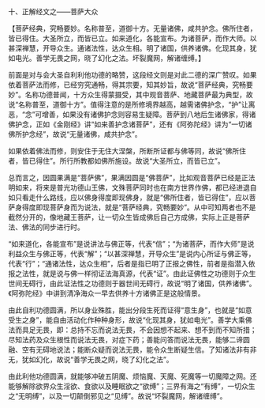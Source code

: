 十、正解经文之——菩萨大众

​    【菩萨经典，究畅要妙。名称普至，道御十方。无量诸佛，咸共护念。佛所住者，皆已得住。大圣所立，而皆已立。如来道化，各能宣布。为诸菩萨，而作大师。以甚深禅慧，开导众生。通诸法性，达众生相。明了诸国，供养诸佛。化现其身，犹如电光。善学无畏之网，晓了幻化之法。坏裂魔网，解诸缠缚。】

​     前面是对与会大圣自利利他功德的略赞，这段经文则是对此二德的深广赞叹。如果依着菩萨法而修，已经穷究通畅，得其宗要，知其妙旨，故说“菩萨经典，究畅要妙”。名称功德普闻，十方众生得蒙摄受，其中观音菩萨、地藏菩萨最为典型，故说“名称普至，道御十方”。值得注意的是所修境界越高，越需诸佛护念，“护”让离恶，“念”可增善，如果没有诸佛护念则容易生疑障。菩萨到八地后生诸佛家，得诸佛护念，正如《金刚经》讲“如来善护念诸菩萨”，还有《阿弥陀经》讲为“一切诸佛所护念经”，故说“无量诸佛，咸共护念”。

​     如果依着佛法而修，则安住于无住大涅槃，所断所证都与佛等同，故说“佛所住者，皆已得住”。所行所教都如佛所施设。故说“大圣所立，而皆已立”。

​     总而言之，因圆果满是“菩萨佛”，果满因圆是“佛菩萨”，比如观音菩萨已经是正法明如来，将来是普光功德山王佛，文殊菩萨同时也在南方世界作佛，都已经进退自如只看走什么路线，应以佛身得度即现佛身，就是“佛所住者，皆已得住”，应以菩萨身得度即现菩萨身而为说法，就是“菩萨经典，究畅要妙”。从中可知两者也不是截然分开的，像地藏王菩萨，让一切众生皆成佛后自己方成佛，实际上正是菩萨法、佛法的同步进行时。

​     “如来道化，各能宣布”是说讲法与佛正等，代表“信”；“为诸菩萨，而作大师”是说利益众生与佛正等，代表“解”；“以甚深禅慧，开导众生”是说内心所证与佛正等，代表“行”；“通诸法性，达众生相”，后者是指已明了正报之佛性，前者是指潜入依报之法性，就是说与佛一样彻证法海真源，代表“证”。由此证佛性之功德则于众生世间无碍行，由此证法性之功德则于器世间无碍行，故说“明了诸国，供养诸佛”。《阿弥陀经》中讲到清净海众一早去供养十方诸佛正是这般情景。

​     由此自利功德圆满，所以身业殊胜，能出分段生死而证得“意生身”，也就是“如意受生之身”，能自由活动化作种种身形，故说“化现其身，犹如电光”。善学大乘佛法而具足无畏，即：总持不忘而说法无畏，不会因想不起来、想不到而不知所措；尽知法药及众生根性而说法无畏，对症下药；善能问答而说法无畏，能够二谛圆融、空有无碍地说法；能断众疑而说法无畏，能令众生断疑生信。了知诸法非有非无，犹如幻化，故说“善学无畏之网，晓了幻化之法”。

​     由此利他功德圆满，就能够冲破五阴魔、烦恼魔、天魔、死魔等一切魔障之网。还能够解除欲界众生淫欲、食欲以及睡眠欲之“欲缚”；三界有海之“有缚”，一切众生之“无明缚”，以及一切颠倒邪见之“见缚”。故说“坏裂魔网，解诸缠缚”。